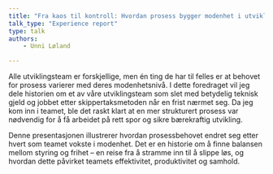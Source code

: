 ```yaml
---
title: "Fra kaos til kontroll: Hvordan prosess bygger modenhet i utviklingsteam"
talk_type: "Experience report"
type: talk
authors:
    - Unni Løland

---
```

Alle utviklingsteam er forskjellige, men én ting de har til felles er at behovet for prosess varierer med deres modenhetsnivå. I dette foredraget vil jeg dele historien om et av våre utviklingsteam som slet med betydelig teknisk gjeld og jobbet etter skippertaksmetoden når en frist nærmet seg. Da jeg kom inn i teamet, ble det raskt klart at en mer strukturert prosess var nødvendig for å få arbeidet på rett spor og sikre bærekraftig utvikling.

Denne presentasjonen illustrerer hvordan prosessbehovet endret seg etter hvert som teamet vokste i modenhet. Det er en historie om å finne balansen mellom styring og frihet – en reise fra å stramme inn til å slippe løs, og hvordan dette påvirket teamets effektivitet, produktivitet og samhold.
